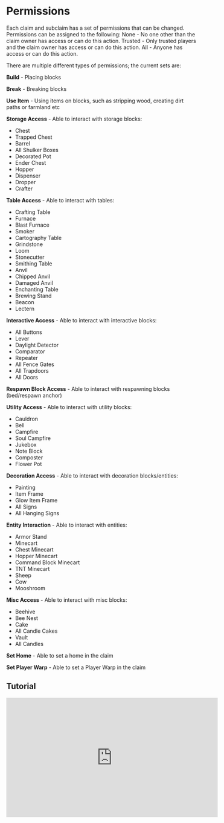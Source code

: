 # Permissions
Each claim and subclaim has a set of permissions that can be changed. Permissions can be assigned to the following:
None - No one other than the claim owner has access or can do this action.
Trusted - Only trusted players and the claim owner has access or can do this action.
All - Anyone has access or can do this action.

There are multiple different types of permissions; the current sets are:

**Build** - Placing blocks

**Break** - Breaking blocks

**Use Item** - Using items on blocks, such as stripping wood, creating dirt paths or farmland etc

**Storage Access** - Able to interact with storage blocks:
- Chest
- Trapped Chest
- Barrel
- All Shulker Boxes
- Decorated Pot
- Ender Chest
- Hopper
- Dispenser
- Dropper
- Crafter

**Table Access** - Able to interact with tables:
- Crafting Table
- Furnace
- Blast Furnace
- Smoker
- Cartography Table
- Grindstone
- Loom
- Stonecutter
- Smithing Table
- Anvil
- Chipped Anvil
- Damaged Anvil
- Enchanting Table
- Brewing Stand
- Beacon
- Lectern

**Interactive Access** - Able to interact with interactive blocks:
- All Buttons
- Lever
- Daylight Detector
- Comparator
- Repeater
- All Fence Gates
- All Trapdoors
- All Doors

**Respawn Block Access** - Able to interact with respawning blocks (bed/respawn anchor)

**Utility Access** - Able to interact with utility blocks:
- Cauldron
- Bell
- Campfire
- Soul Campfire
- Jukebox
- Note Block
- Composter
- Flower Pot

**Decoration Access** - Able to interact with decoration blocks/entities:
- Painting
- Item Frame
- Glow Item Frame
- All Signs
- All Hanging Signs

**Entity Interaction** - Able to interact with entities:
- Armor Stand
- Minecart
- Chest Minecart
- Hopper Minecart
- Command Block Minecart
- TNT Minecart
- Sheep
- Cow
- Mooshroom

**Misc Access** - Able to interact with misc blocks:
- Beehive
- Bee Nest
- Cake
- All Candle Cakes
- Vault
- All Candles

**Set Home** - Able to set a home in the claim

**Set Player Warp** - Able to set a Player Warp in the claim



## Tutorial
<iframe width="560" height="315" src="https://www.youtube.com/embed/bCRWqv-WTo0?si=guWJc7PsdlaWYhyj&amp;start=626" title="YouTube video player" frameborder="0" allow="accelerometer; autoplay; clipboard-write; encrypted-media; gyroscope; picture-in-picture; web-share" referrerpolicy="strict-origin-when-cross-origin" allowfullscreen></iframe>